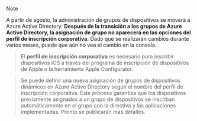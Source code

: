 > [!NOTE]
> A partir de agosto, la administración de grupos de dispositivos se moverá a Azure Active Directory. **Después de la transición a los grupos de Azure Active Directory, la asignación de grupo no aparecerá en las opciones del perfil de inscripción corporativa.** Dado que se realizarán cambios durante varios meses, puede que aún no vea el cambio en la consola.

> El **perfil de inscripción corporativa** es necesario para inscribir dispositivos iOS a través del programa de inscripción de dispositivos de Apple o la herramienta Apple Configurator.

>Se puede definir una nueva asignación de grupos de dispositivos dinámicos en Azure Active Directory según el nombre del perfil de inscripción corporativa. Este proceso garantiza que los dispositivos previamente asignados a un grupo de dispositivos se inscriban automáticamente en el grupo con la directiva y las aplicaciones implementadas. Pronto se publicarán más detalles.


<!--HONumber=Jun16_HO4-->


